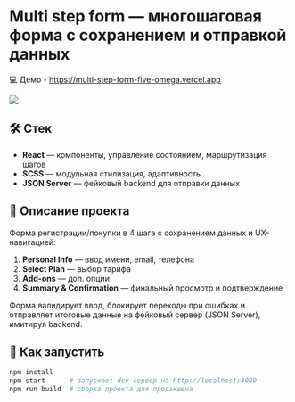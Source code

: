 # Multi step form — многошаговая форма с сохранением и отправкой данных

💻 Демо - https://multi-step-form-five-omega.vercel.app

![](form-capture.gif)

## 🛠️ Стек

- **React** — компоненты, управление состоянием, маршрутизация шагов
- **SCSS** — модульная стилизация, адаптивность
- **JSON Server** — фейковый backend для отправки данных

## 📄 Описание проекта

Форма регистрации/покупки в 4 шага с сохранением данных и UX-навигацией:

1. **Personal Info** — ввод имени, email, телефона
2. **Select Plan** — выбор тарифа
3. **Add-ons** — доп. опции
4. **Summary & Confirmation** — финальный просмотр и подтверждение

Форма валидирует ввод, блокирует переходы при ошибках и отправляет итоговые данные на фейковый сервер (JSON Server), имитируя backend.

## 🚀 Как запустить

```bash
npm install
npm start      # запускает dev-сервер на http://localhost:3000
npm run build  # сборка проекта для продакшена


